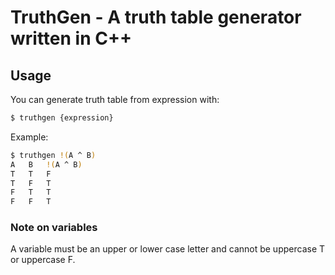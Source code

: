 # TruthGen - A truth table generator written in C++


## Usage
You can generate truth table from expression with:
```bash
$ truthgen {expression}
```
Example:
```bash
$ truthgen !(A ^ B)
A   B   !(A ^ B)
T   T   F
T   F   T
F   T   T
F   F   T
```


### Note on variables
A variable must be an upper or lower case letter and cannot be uppercase T or uppercase F.
